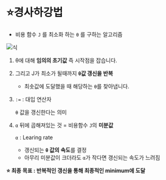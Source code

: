 # :star:**경사하강법**

- 비용 함수 `J` 를 최소화 하는 `θ` 를 구하는 알고리즘

![식](https://blog.kakaocdn.net/dn/7EXMp/btqDPZvYay3/XMqNvKshI3XKwFu0dot8Uk/img.png)

1. θ에 대해 **임의의 초기값** 즉 시작점을 잡습니다.

2. 그리고 J가 최소가 될때까지 **`θ`값 갱신을 반복**

   - 최솟값에 도달했을 때 해당하는 `θ`를 찾아냅니다.

3. `:=` : 대입 연산자

   `θ` 값을 갱신한다는 의미

4. `α` 뒤에 곱해져있는 것 = 비용함수 `J`의 **미분값**

   `α` : Learing rate

   - 갱신되는 **`θ` 값의 속도**를 결정
   - 아무리 미분값이 크더라도 `α`가 작다면 갱신되는 속도가 느려짐

**:star: 최종 목표 : 반복적인 갱신을 통해 최종적인 minimum에 도달** 
